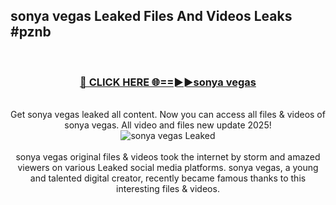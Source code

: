 ## sonya vegas Leaked Files And Videos Leaks #pznb
<br>
<div align="center">
<h3><a href="https://watchclip.my.id/sonya vegas" rel="nofollow">🔴 CLICK HERE 🌐==►►sonya vegas</a></h3>
<br>
Get sonya vegas leaked all content. Now you can access all files & videos of sonya vegas. All video and files new update 2025!
<br>
<a href="https://watchclip.my.id/sonya vegas" rel="nofollow" data-target="animated-image.originalLink"><img src="https://i.ibb.co.com/WyWwxjT/player-gif2.gif" alt="sonya vegas Leaked" style="max-width: 100%; display: inline-block;" data-target="animated-image.originalImage"></a>
<br><br>
sonya vegas original files & videos took the internet by storm and amazed viewers on various Leaked social media platforms. sonya vegas, a young and talented digital creator, recently became famous thanks to this interesting files & videos.
</div>
<br>